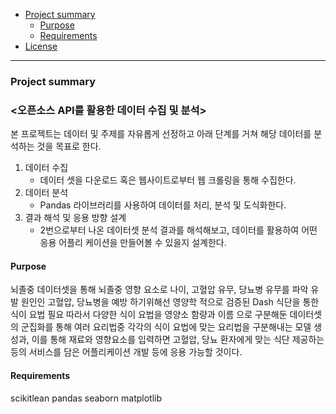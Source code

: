 - [Project summary](#da-design-server)
  - [Purpose](#purpose)
  - [Requirements](#requirements)
- [License](#license)

---

### Project summary

### <오픈소스 API를 활용한 데이터 수집 및 분석>
본 프로젝트는 데이터 및 주제를 자유롭게 선정하고 아래 단계를 거쳐 해당 데이터를 분석하는 것을 목표로 한다.

1. 데이터 수집
   - 데이터 셋을 다운로드 혹은 웹사이트로부터 웹 크롤링을 통해 수집한다.
3. 데이터 분석
   - Pandas 라이브러리를 사용하여 데이터를 처리, 분석 및 도식화한다.
5. 결과 해석 및 응용 방향 설계
   - 2번으로부터 나온 데이터셋 분석 결과를 해석해보고, 데이터를 활용하여 어떤 응용 어플리
케이션을 만들어볼 수 있을지 설계한다.

#### Purpose
뇌졸중 데이터셋을 통해 뇌졸중 영향 요소로 나이, 고혈압 유무, 당뇨병 유무를 파악
유발 원인인 고혈압, 당뇨병을 예방 하기위해선 영양학 적으로 검증된 Dash 식단을 통한 식이 요법 필요
따라서 다양한 식이 요법을 영양소 함량과 이름 으로 구분해둔 데이터셋의 군집화를 통해 여러 요리법중 각각의 식이 요법에 맞는 
요리법을 구분해내는 모델 생성과, 이를 통해 재료와 영향요소를 입력하면 고혈압, 당뇨 환자에게 맞는 식단 제공하는 등의 서비스를 담은 
어플리케이션 개발 등에 응용 가능할 것이다.

#### Requirements
scikitlean
pandas
seaborn
matplotlib


